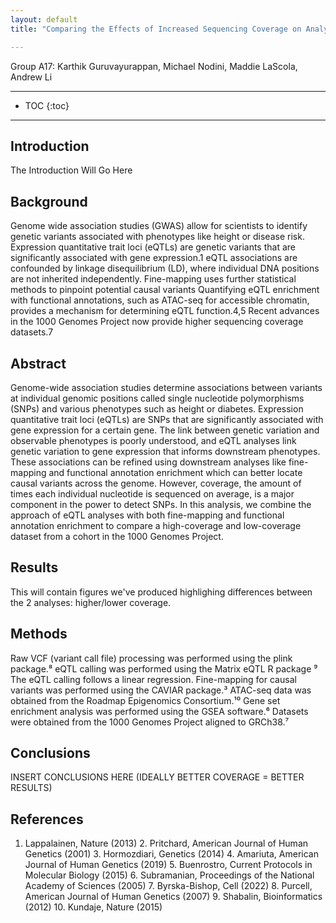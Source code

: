 ```yaml
---
layout: default
title: "Comparing the Effects of Increased Sequencing Coverage on Analyses of Human Genetic Variation"

---
```


Group A17: Karthik Guruvayurappan, Michael Nodini, Maddie LaScola, Andrew Li

---
* TOC
{:toc}

---

## Introduction 
The Introduction Will Go Here


## Background
Genome wide association studies (GWAS) allow for scientists to identify genetic variants associated with phenotypes like height or disease risk.
Expression quantitative trait loci (eQTLs) are genetic variants that are significantly associated with gene expression.1
eQTL associations are confounded by linkage disequilibrium (LD), where individual DNA positions are not inherited independently.
 Fine-mapping uses further statistical methods to pinpoint potential causal variants
Quantifying eQTL enrichment with functional annotations, such as ATAC-seq for accessible chromatin, provides a mechanism for determining eQTL function.4,5
Recent advances in the 1000 Genomes Project now provide higher sequencing coverage datasets.7


## Abstract

Genome-wide association studies determine associations between variants at individual genomic positions called single nucleotide polymorphisms (SNPs) and various phenotypes such as height or diabetes. Expression quantitative trait loci (eQTLs) are SNPs that are significantly associated with gene expression for a certain gene. The link between genetic variation and observable phenotypes is poorly understood, and eQTL analyses link genetic variation to gene expression that informs downstream phenotypes. These associations can be refined using downstream analyses like fine-mapping and functional annotation enrichment which can better locate causal variants across the genome. However, coverage, the amount of times each individual nucleotide is sequenced on average, is a major component in the power to detect SNPs. In this analysis, we combine the approach of eQTL analyses with both fine-mapping and functional annotation enrichment to compare a high-coverage and low-coverage dataset from a cohort in the 1000 Genomes Project.


## Results

This will contain figures we've produced highlighing differences between the 2 analyses: higher/lower coverage.

## Methods
Raw VCF (variant call file) processing was performed using the plink package.⁸
eQTL calling was performed using the Matrix eQTL R package ⁹ The eQTL calling follows a linear regression.
Fine-mapping for causal variants was performed using the CAVIAR package.³
ATAC-seq data was obtained from the Roadmap Epigenomics Consortium.¹⁰ 
Gene set enrichment analysis was performed using the GSEA software.⁶ 
Datasets were obtained from the 1000 Genomes Project aligned to GRCh38.⁷


## Conclusions

INSERT CONCLUSIONS HERE (IDEALLY BETTER COVERAGE = BETTER  RESULTS)

## References

1. Lappalainen, Nature (2013) 2. Pritchard, American Journal of Human Genetics (2001) 3. Hormozdiari, Genetics (2014) 4. Amariuta, American Journal of Human Genetics (2019) 5. Buenrostro, Current Protocols in Molecular Biology (2015) 6. Subramanian, Proceedings of the National Academy of Sciences (2005) 7. Byrska-Bishop, Cell (2022) 8. Purcell, American Journal of Human Genetics (2007) 9. Shabalin, Bioinformatics (2012) 10. Kundaje, Nature (2015)

